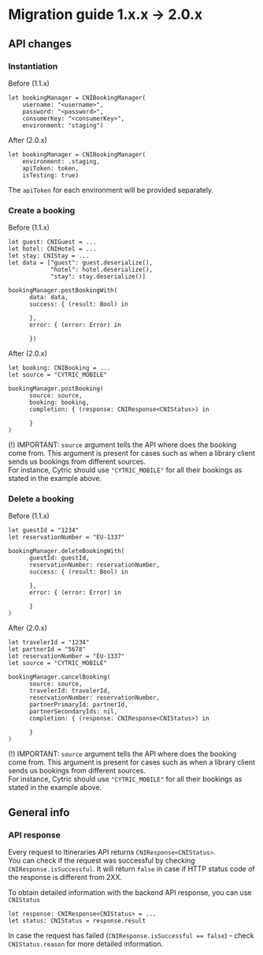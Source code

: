 # Migration guide 1.x.x -> 2.0.x
## API changes
### Instantiation
Before (1.1.x)
```
let bookingManager = CNIBookingManager(
    username: "<username>",
    password: "<password>",
    consumerKey: "<consumerKey>",
    environment: "staging")
```
After (2.0.x)
```
let bookingManager = CNIBookingManager(
    environment: .staging,
    apiToken: token,
    isTesting: true)
```
The `apiToken` for each environment will be provided separately.

### Create a booking
Before (1.1.x)
```
let guest: CNIGuest = ...
let hotel: CNIHotel = ...
let stay: CNIStay = ...
let data = ["guest": guest.deserialize(),
            "hotel": hotel.deserialize(),
            "stay": stay.deserialize()]

bookingManager.postBookingWith(
      data: data,         
      success: { (result: Bool) in

      },
      error: { (error: Error) in

      })
```
After (2.0.x)
```
let booking: CNIBooking = ...
let source = "CYTRIC_MOBILE"

bookingManager.postBooking(
      source: source,
      booking: booking,
      completion: { (response: CNIResponse<CNIStatus>) in

      }
)
```
(!) IMPORTANT: `source` argument tells the API where does the booking come from. This argument is present for cases such as when a library client sends us bookings from different sources.
<br/>For instance, Cytric should use `"CYTRIC_MOBILE"` for all their bookings as stated in the example above.

### Delete a booking
Before (1.1.x)
```
let guestId = "1234"
let reservationNumber = "EU-1337"

bookingManager.deleteBookingWith(
      guestId: guestId,
      reservationNumber: reservationNumber,
      success: { (result: Bool) in

      },
      error: { (error: Error) in

      }
)
```
After (2.0.x)
```
let travelerId = "1234"
let partnerId = "5678"
let reservationNumber = "EU-1337"
let source = "CYTRIC_MOBILE"

bookingManager.cancelBooking(
      source: source,
      travelerId: travelerId,
      reservationNumber: reservationNumber,
      partnerPrimaryId: partnerId,
      partnerSecondaryIds: nil,
      completion: { (response: CNIResponse<CNIStatus>) in

      }
)
```
(!) IMPORTANT: `source` argument tells the API where does the booking come from. This argument is present for cases such as when a library client sends us bookings from different sources.
<br/>For instance, Cytric should use `"CYTRIC_MOBILE"` for all their bookings as stated in the example above.


## General info

### API response
Every request to Itineraries API returns `CNIResponse<CNIStatus>`.<br/>
You can check if the request was successful by checking ` CNIResponse.isSuccessful`.
It will return `false` in case if HTTP status code of the response is different from 2XX.

To obtain detailed information with the backend API response, you can use `CNIStatus`

```
let response: CNIResponse<CNIStatus> = ...
let status: CNIStatus = response.result
```

In case the request has failed (`CNIResponse.isSuccessful == false`) - check `CNIStatus.reason` for more detailed information.
